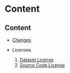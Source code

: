 # Content

## Content
* [Changes](changelog.md)

* Licenses
    1. [Dataset License](License.md)
    2. [Source Code License](sourcecode_license.md)
